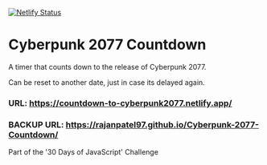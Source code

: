 [![Netlify Status](https://api.netlify.com/api/v1/badges/1487a76a-1d6a-402a-b19b-fd3ba7d4951f/deploy-status)](https://app.netlify.com/sites/countdown-to-cyberpunk2077/deploys)

# Cyberpunk 2077 Countdown
A timer that counts down to the release of Cyberpunk 2077.

Can be reset to another date, just in case its delayed again.

### URL: https://countdown-to-cyberpunk2077.netlify.app/

### BACKUP URL: https://rajanpatel97.github.io/Cyberpunk-2077-Countdown/

Part of the '30 Days of JavaScript' Challenge
